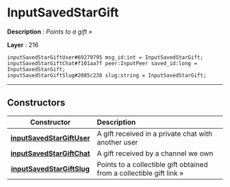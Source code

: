 # InputSavedStarGift

**Description** : *Points to a gift &raquo;*

**Layer** : 216

```tl
inputSavedStarGiftUser#69279795 msg_id:int = InputSavedStarGift;
inputSavedStarGiftChat#f101aa7f peer:InputPeer saved_id:long = InputSavedStarGift;
inputSavedStarGiftSlug#2085c238 slug:string = InputSavedStarGift;
```

---

## Constructors

| Constructor | Description |
| :---: | :--- |
| [**inputSavedStarGiftUser**](constructor/inputSavedStarGiftUser) | A gift received in a private chat with another user |
| [**inputSavedStarGiftChat**](constructor/inputSavedStarGiftChat) | A gift received by a channel we own |
| [**inputSavedStarGiftSlug**](constructor/inputSavedStarGiftSlug) | Points to a collectible gift obtained from a collectible gift link » |